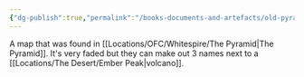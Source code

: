 ```yaml
---
{"dg-publish":true,"permalink":"/books-documents-and-artefacts/old-pyramid-map/","noteIcon":"","created":"2024-10-03T21:26:02.657+01:00","updated":"2024-12-13T17:46:18.136+00:00"}
---
```


A map that was found in [[Locations/OFC/Whitespire/The Pyramid\|The Pyramid]]. It's very faded but they can make out 3 names next to a [[Locations/The Desert/Ember Peak\|volcano]]. 